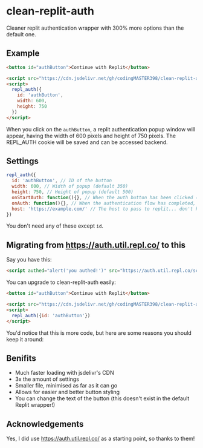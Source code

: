 # clean-replit-auth
Cleaner replit authentication wrapper with 300% more options than the default one.

## Example
```html
<button id="authButton">Continue with Replit</button>

<script src="https://cdn.jsdelivr.net/gh/codingMASTER398/clean-replit-auth/auth.min.js"></script>
<script>
  repl_auth({
    id: 'authButton',
    width: 600,
    height: 750
  })
</script>
```
When you click on the `authButton`, a replit authentication popup window will appear, having the width of 600 pixels and height of 750 pixels.
The REPL_AUTH cookie will be saved and can be accessed backend.

## Settings
```js
repl_auth({
  id: 'authButton', // ID of the button
  width: 600, // Width of popup (default 350)
  height: 750, // Height of popup (default 500)
  onStartAuth: function(){}, // When the auth button has been clicked (default nothing)
  onAuth: function(){}, // When the authentication flow has completed, so you can reload the page or whatever (default reload)
  host: 'https://example.com/' // The host to pass to replit... don't know why you'd wanna change this. (default actual host)
})
```
You don't need any of these except `id`.

## Migrating from https://auth.util.repl.co/ to this
Say you have this:
```html
<script authed="alert('you authed!')" src="https://auth.util.repl.co/script.js"></script>
```
You can upgrade to clean-replit-auth easily:
```html
<button id="authButton">Continue with Replit</button>

<script src="https://cdn.jsdelivr.net/gh/codingMASTER398/clean-replit-auth/auth.min.js"></script>
<script>
  repl_auth({id: 'authButton'})
</script>
```
You'd notice that this is more code, but here are some reasons you should keep it around:

## Benifits
 - Much faster loading with jsdelivr's CDN
 - 3x the amount of settings
 - Smaller file, minimised as far as it can go
 - Allows for easier and better button styling
 - You can change the text of the button (this doesn't exist in the default Replit wrapper!)

## Acknowledgements
Yes, I did use https://auth.util.repl.co/ as a starting point, so thanks to them!
